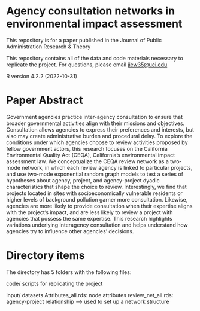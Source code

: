 # Agency consultation networks in environmental impact assessment

This repository is for a paper published in the Journal of Public Administration Research & Theory

This repository contains all of the data and code materials necessary to replicate the project. For questions, please email jiew35@uci.edu

R version 4.2.2 (2022-10-31)

# Paper Abstract
Government agencies practice inter-agency consultation to ensure that broader governmental activities align with their missions and objectives. Consultation allows agencies to express their preferences and interests, but also may create administrative burden and procedural delay. To explore the conditions under which agencies choose to review activities proposed by fellow government actors, this research focuses on the California Environmental Quality Act (CEQA), California’s environmental impact assessment law. We conceptualize the CEQA review network as a two-mode network, in which each review agency is linked to particular projects, and use two-mode exponential random graph models to test a series of hypotheses about agency, project, and agency-project dyadic characteristics that shape the choice to review. Interestingly, we find that projects located in sites with socioeconomically vulnerable residents or higher levels of background pollution garner more consultation. Likewise, agencies are more likely to provide consultation when their expertise aligns with the project’s impact, and are less likely to review a project with agencies that possess the same expertise. This research highlights variations underlying interagency consultation and helps understand how agencies try to influence other agencies’ decisions.

# Directory items
The directory has 5 folders with the following files:

code/ scripts for replicating the project


input/ datasets
Attributes_all.rds: node attributes
review_net_all.rds: agency-project relationship --> used to set up a network structure
